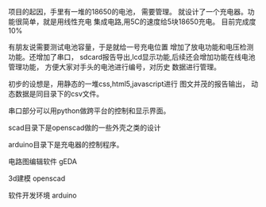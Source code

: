 项目的起因，手里有一堆的18650的电池， 需要管理。
就设计了一个充电器。功能很简单，就是用线性充电
集成电路,用5C的速度给5块18650充电。
目前完成度10%

有朋友说需要测试电池容量，于是就给一号充电位置
增加了放电功能和电压检测功能。还增加了串口，
sdcard报告导出,lcd显示功能,后续还会增加功能在线电池
管理功能， 方便大家对手头的电池进行编号，对历史
数据进行管理。

初步的设想是，用静态的一堆css,html5,javascript进行
图文并茂的报告输出， 动态数据是同目录下的csv文件。

串口部分可以用python做跨平台的控制和显示界面。

scad目录下是openscad做的一些外壳之类的设计

arduino目录下是充电器的控制程序。

电路图编辑软件 gEDA

3d建模 openscad

软件开发环境 arduino


